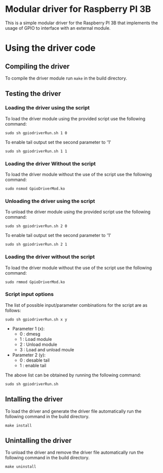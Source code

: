# Modular driver for Raspberry PI 3B
This is a simple modular driver for the Raspberry PI 3B that implements the usage of GPIO to interface with an external module.

# Using the driver code
## Compiling the driver
To compile the driver module run `make` in the build directory.

## Testing the driver
### Loading the driver using the script
To load the driver module using the provided script use the following command:
```
sudo sh gpiodriverRun.sh 1 0
```
To enable tail output set the second parameter to '1'
```
sudo sh gpiodriverRun.sh 1 1
```

### Loading the driver Without the script
To load the driver module without the use of the script use the following command:
```
sudo nsmod GpioDriverMod.ko
```

### Unloading the driver using the script
To unload the driver module using the provided script use the following command:
```
sudo sh gpiodriverRun.sh 2 0
```
To enable tail output set the second parameter to '1'
```
sudo sh gpiodriverRun.sh 2 1
```

### Loading the driver without the script
To load the driver module without the use of the script use the following command:
```
sudo rmmod GpioDriverMod.ko
```

### Script input options
The list of possible input/parameter combinations for the script are as follows:
```
sudo sh gpiodriverRun.sh x y
```
* Parameter 1 (x):
   * 0 : dmesg
   * 1 : Load module
   * 2 : Unload module
   * 3 : Load and unload moule
* Parameter 2 (y):
  * 0 : desable tail
  * 1 : enable tail

The above list can be obtained by running the following command:
```
sudo sh gpiodriverRun.sh
```

## Intalling the driver
To load the driver and generate the driver file automatically run the following command in the build directory.
```
make install
````

## Unintalling the driver
To unload the driver and remove the driver file automatically run the following command in the build directory.
```
make uninstall
````
